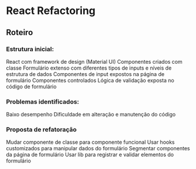 # React Refactoring

## Roteiro

### Estrutura inicial:

React com framework de design (Material UI)
Componentes criados com classe
Formulário extenso com diferentes tipos de inputs e níveis de estrutura de dados
Componentes de input expostos na página de formulário
Componentes controlados
Lógica de validação exposta no código de formulário

### Problemas identificados:

Baixo desempenho
Dificuldade em alteração e manutenção do código

### Proposta de refatoração

Mudar componente de classe para componente funcional
Usar hooks customizados para manipular dados do formulário
Segmentar componentes da página de formulário
Usar lib para registrar e validar elementos do formulário
